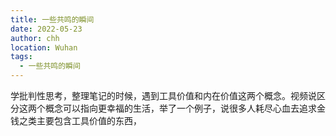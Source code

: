 ```yaml
---
title: 一些共鸣的瞬间
date: 2022-05-23
author: chh
location: Wuhan
tags:
  - 一些共鸣的瞬间
---
```


学批判性思考，整理笔记的时候，遇到工具价值和内在价值这两个概念。视频说区分这两个概念可以指向更幸福的生活，举了一个例子，说很多人耗尽心血去追求金钱之类主要包含工具价值的东西，